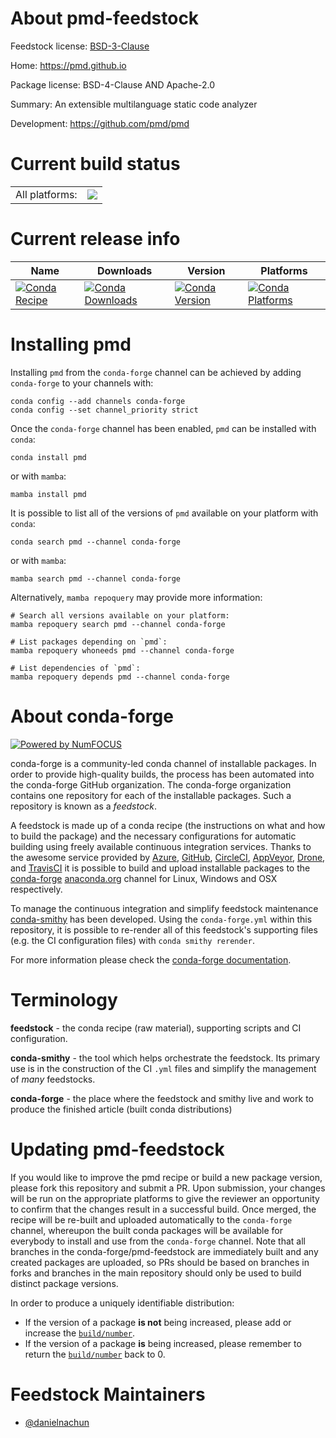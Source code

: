 About pmd-feedstock
===================

Feedstock license: [BSD-3-Clause](https://github.com/conda-forge/pmd-feedstock/blob/main/LICENSE.txt)

Home: https://pmd.github.io

Package license: BSD-4-Clause AND Apache-2.0

Summary: An extensible multilanguage static code analyzer

Development: https://github.com/pmd/pmd

Current build status
====================


<table><tr><td>All platforms:</td>
    <td>
      <a href="https://dev.azure.com/conda-forge/feedstock-builds/_build/latest?definitionId=22889&branchName=main">
        <img src="https://dev.azure.com/conda-forge/feedstock-builds/_apis/build/status/pmd-feedstock?branchName=main">
      </a>
    </td>
  </tr>
</table>

Current release info
====================

| Name | Downloads | Version | Platforms |
| --- | --- | --- | --- |
| [![Conda Recipe](https://img.shields.io/badge/recipe-pmd-green.svg)](https://anaconda.org/conda-forge/pmd) | [![Conda Downloads](https://img.shields.io/conda/dn/conda-forge/pmd.svg)](https://anaconda.org/conda-forge/pmd) | [![Conda Version](https://img.shields.io/conda/vn/conda-forge/pmd.svg)](https://anaconda.org/conda-forge/pmd) | [![Conda Platforms](https://img.shields.io/conda/pn/conda-forge/pmd.svg)](https://anaconda.org/conda-forge/pmd) |

Installing pmd
==============

Installing `pmd` from the `conda-forge` channel can be achieved by adding `conda-forge` to your channels with:

```
conda config --add channels conda-forge
conda config --set channel_priority strict
```

Once the `conda-forge` channel has been enabled, `pmd` can be installed with `conda`:

```
conda install pmd
```

or with `mamba`:

```
mamba install pmd
```

It is possible to list all of the versions of `pmd` available on your platform with `conda`:

```
conda search pmd --channel conda-forge
```

or with `mamba`:

```
mamba search pmd --channel conda-forge
```

Alternatively, `mamba repoquery` may provide more information:

```
# Search all versions available on your platform:
mamba repoquery search pmd --channel conda-forge

# List packages depending on `pmd`:
mamba repoquery whoneeds pmd --channel conda-forge

# List dependencies of `pmd`:
mamba repoquery depends pmd --channel conda-forge
```


About conda-forge
=================

[![Powered by
NumFOCUS](https://img.shields.io/badge/powered%20by-NumFOCUS-orange.svg?style=flat&colorA=E1523D&colorB=007D8A)](https://numfocus.org)

conda-forge is a community-led conda channel of installable packages.
In order to provide high-quality builds, the process has been automated into the
conda-forge GitHub organization. The conda-forge organization contains one repository
for each of the installable packages. Such a repository is known as a *feedstock*.

A feedstock is made up of a conda recipe (the instructions on what and how to build
the package) and the necessary configurations for automatic building using freely
available continuous integration services. Thanks to the awesome service provided by
[Azure](https://azure.microsoft.com/en-us/services/devops/), [GitHub](https://github.com/),
[CircleCI](https://circleci.com/), [AppVeyor](https://www.appveyor.com/),
[Drone](https://cloud.drone.io/welcome), and [TravisCI](https://travis-ci.com/)
it is possible to build and upload installable packages to the
[conda-forge](https://anaconda.org/conda-forge) [anaconda.org](https://anaconda.org/)
channel for Linux, Windows and OSX respectively.

To manage the continuous integration and simplify feedstock maintenance
[conda-smithy](https://github.com/conda-forge/conda-smithy) has been developed.
Using the ``conda-forge.yml`` within this repository, it is possible to re-render all of
this feedstock's supporting files (e.g. the CI configuration files) with ``conda smithy rerender``.

For more information please check the [conda-forge documentation](https://conda-forge.org/docs/).

Terminology
===========

**feedstock** - the conda recipe (raw material), supporting scripts and CI configuration.

**conda-smithy** - the tool which helps orchestrate the feedstock.
                   Its primary use is in the construction of the CI ``.yml`` files
                   and simplify the management of *many* feedstocks.

**conda-forge** - the place where the feedstock and smithy live and work to
                  produce the finished article (built conda distributions)


Updating pmd-feedstock
======================

If you would like to improve the pmd recipe or build a new
package version, please fork this repository and submit a PR. Upon submission,
your changes will be run on the appropriate platforms to give the reviewer an
opportunity to confirm that the changes result in a successful build. Once
merged, the recipe will be re-built and uploaded automatically to the
`conda-forge` channel, whereupon the built conda packages will be available for
everybody to install and use from the `conda-forge` channel.
Note that all branches in the conda-forge/pmd-feedstock are
immediately built and any created packages are uploaded, so PRs should be based
on branches in forks and branches in the main repository should only be used to
build distinct package versions.

In order to produce a uniquely identifiable distribution:
 * If the version of a package **is not** being increased, please add or increase
   the [``build/number``](https://docs.conda.io/projects/conda-build/en/latest/resources/define-metadata.html#build-number-and-string).
 * If the version of a package **is** being increased, please remember to return
   the [``build/number``](https://docs.conda.io/projects/conda-build/en/latest/resources/define-metadata.html#build-number-and-string)
   back to 0.

Feedstock Maintainers
=====================

* [@danielnachun](https://github.com/danielnachun/)

